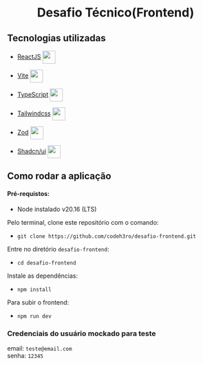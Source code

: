 <h1 align="center">Desafio Técnico(Frontend) </h1>

<h2>Tecnologias utilizadas</h2>

- [ReactJS](https://react.dev) <img width="30" align="center" src="https://react.dev/images/brand/logo_dark.svg" />

- [Vite](https://vitejs.dev) <img width="30" align="center" src="https://avatars.githubusercontent.com/u/65625612?s=200&v=4" />

- [TypeScript](https://www.typescriptlang.org/) <img width="30" align="center" src="https://cdn.jsdelivr.net/gh/devicons/devicon/icons/typescript/typescript-original.svg" />

- [Tailwindcss](https://tailwindcss.com) <img width="30" align="center" src="https://avatars.githubusercontent.com/u/67109815?s=200&v=4" />

- [Zod](https://zod.dev) <img src="https://zod.dev/logo.svg" width="30" align="center" />

- [Shadcn/ui](https://ui.shadcn.com) <img width="30" align="center" src="https://avatars.githubusercontent.com/u/139895814?s=200&v=4" />

<h2>Como rodar a aplicação</h2>

<h4>Pré-requistos:</h4>

- Node instalado v20.16 (LTS)

Pelo terminal, clone este repositório com o comando:

- `git clone https://github.com/codeh3ro/desafio-frontend.git`

Entre no diretório `desafio-frontend`:

- `cd desafio-frontend`

Instale as dependências:

- `npm install`

Para subir o frontend:

- `npm run dev`


### Credenciais do usuário mockado para teste
email: `teste@email.com`<br>
senha: `12345`